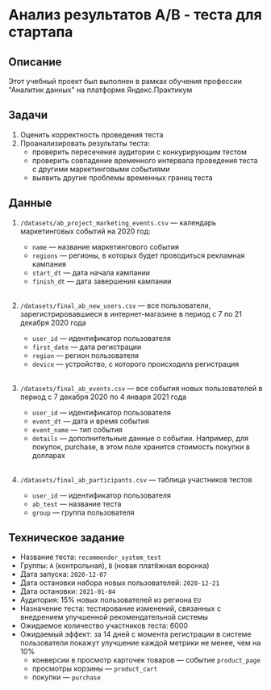 # Анализ результатов A/B - теста для стартапа

## Описание

Этот учебный проект был выполнен в рамках обучения профессии "Аналитик данных" на платформе Яндекс.Практикум

## Задачи

1. Оценить корректность проведения теста
2. Проанализировать результаты теста:
    * проверить пересечение аудитории с конкурирующим тестом
    * проверить совпадение временного интервала проведения теста с другими маркетинговыми событиями
    * выявить другие проблемы временных границ теста

## Данные

1. `/datasets/ab_project_marketing_events.csv` — календарь маркетинговых событий на 2020 год:
    * `name` — название маркетингового события
    * `regions` — регионы, в которых будет проводиться рекламная кампания
    * `start_dt` — дата начала кампании
    * `finish_dt` — дата завершения кампании
    <br>
    
2. `/datasets/final_ab_new_users.csv` — все пользователи, зарегистрировавшиеся в интернет-магазине в период с 7 по 21 декабря 2020 года
    * `user_id` — идентификатор пользователя
    * `first_date` — дата регистрации
    * `region` — регион пользователя
    * `device` — устройство, с которого происходила регистрация
    <br>
    
3. `/datasets/final_ab_events.csv` — все события новых пользователей в период с 7 декабря 2020 по 4 января 2021 года
    * `user_id` — идентификатор пользователя
    * `event_dt` — дата и время события
    * `event_name` — тип события
    * `details` — дополнительные данные о событии. Например, для покупок, purchase, в этом поле хранится стоимость покупки в долларах
    <br>
    
4. `/datasets/final_ab_participants.csv` — таблица участников тестов
    * `user_id` — идентификатор пользователя
    * `ab_test` — название теста
    * `group` — группа пользователя

## Техническое задание

* Название теста: `recommender_system_test`
* Группы: `А` (контрольная), `B` (новая платёжная воронка)
* Дата запуска: `2020-12-07`
* Дата остановки набора новых пользователей: `2020-12-21`
* Дата остановки: `2021-01-04`
* Аудитория: 15% новых пользователей из региона `EU`
* Назначение теста: тестирование изменений, связанных с внедрением улучшенной рекомендательной системы
* Ожидаемое количество участников теста: 6000
* Ожидаемый эффект: за 14 дней с момента регистрации в системе пользователи покажут улучшение каждой метрики не менее, чем на 10%
    * конверсии в просмотр карточек товаров — событие `product_page`
    * просмотры корзины — `product_cart`
    * покупки — `purchase`

